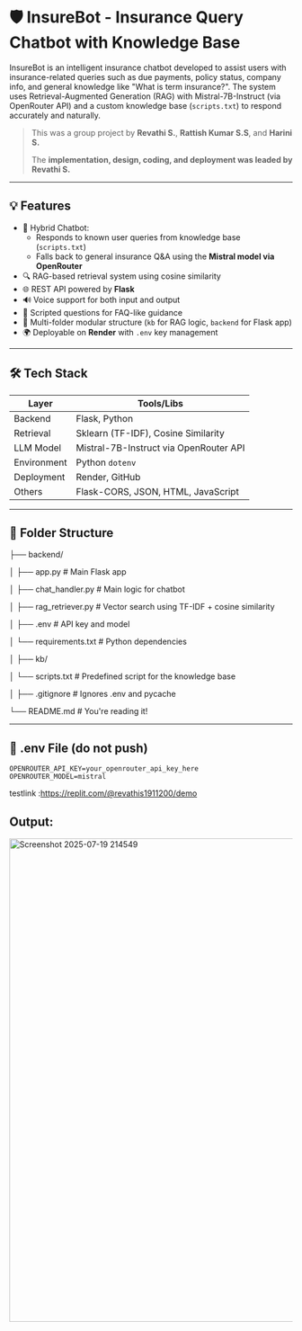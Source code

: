 

# 🛡️ InsureBot - Insurance Query Chatbot with Knowledge Base

InsureBot is an intelligent insurance chatbot developed to assist users with insurance-related queries such as due payments, policy status, company info, and general knowledge like "What is term insurance?". The system uses Retrieval-Augmented Generation (RAG) with Mistral-7B-Instruct (via OpenRouter API) and a custom knowledge base (`scripts.txt`) to respond accurately and naturally.

> This was a group project by **Revathi S.**, **Rattish Kumar S.S**, and **Harini S.**
> 
> The **implementation, design, coding, and deployment was leaded  by Revathi S.**

---

## 💡 Features

- 🔁 Hybrid Chatbot:
  - Responds to known user queries from knowledge base (`scripts.txt`)
  - Falls back to general insurance Q&A using the **Mistral model via OpenRouter**
- 🔍 RAG-based retrieval system using cosine similarity
- 🌐 REST API powered by **Flask**
- 🔊 Voice support for both input and output
- 📜 Scripted questions for FAQ-like guidance
- 📁 Multi-folder modular structure (`kb` for RAG logic, `backend` for Flask app)
- 🌍 Deployable on **Render** with `.env` key management

---

## 🛠️ Tech Stack

| Layer       | Tools/Libs                             |
|-------------|----------------------------------------|
| Backend     | Flask, Python                          |
| Retrieval   | Sklearn (TF-IDF), Cosine Similarity    |
| LLM Model   | Mistral-7B-Instruct via OpenRouter API |
| Environment | Python `dotenv`                        |
| Deployment  | Render, GitHub                         |
| Others      | Flask-CORS, JSON, HTML, JavaScript     |

---

## 📁 Folder Structure

├── backend/

│ ├── app.py # Main Flask app

│ ├── chat_handler.py # Main logic for chatbot

│ ├── rag_retriever.py # Vector search using TF-IDF + cosine similarity

│ ├── .env # API key and model

│ └── requirements.txt # Python dependencies

│
├── kb/

│ └── scripts.txt # Predefined script for the knowledge base

│
├── .gitignore # Ignores .env and pycache

└── README.md # You're reading it!


---

## 🔐 .env File (do not push)

```env
OPENROUTER_API_KEY=your_openrouter_api_key_here
OPENROUTER_MODEL=mistral
```
testlink :https://replit.com/@revathis1911200/demo

## Output:

<img width="852" height="860" alt="Screenshot 2025-07-19 214549" src="https://github.com/user-attachments/assets/ef02ca12-657e-4824-ac2d-31de1129d1ce" />

